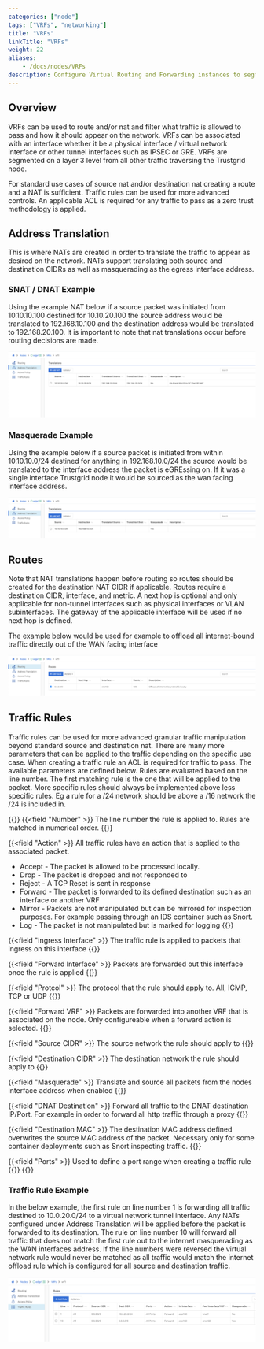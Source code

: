 ```yaml
---
categories: ["node"]
tags: ["VRFs", "networking"]
title: "VRFs"
linkTitle: "VRFs"
weight: 22
aliases: 
    - /docs/nodes/VRFs
description: Configure Virtual Routing and Forwarding instances to segment and control network traffic
---
```


## Overview

VRFs can be used to route and/or nat and filter what traffic is allowed to pass and how it should appear on the network. VRFs can be associated with an interface whether it be a physical interface / virtual network interface or other tunnel interfaces such as IPSEC or GRE. VRFs are segmented on a layer 3 level from all other traffic traversing the Trustgrid node.

For standard use cases of source nat and/or destination nat creating a route and a NAT is sufficient. Traffic rules can be used for more advanced controls. An applicable ACL is required for any traffic to pass as a zero trust methodology is applied.

## Address Translation

This is where NATs are created in order to translate the traffic to appear as desired on the network.
NATs support translating both source and destination CIDRs as well as masquerading as the egress interface address.

### SNAT / DNAT Example

Using the example NAT below if a source packet was initiated from 10.10.10.100 destined for 10.10.20.100 the source address would be translated to 192.168.10.100 and the destination address would be translated to 192.168.20.100.
It is important to note that nat translations occur before routing decisions are made.

![img](nat1.png)

### Masquerade Example

Using the example below if a source packet is initiated from within 10.10.10.0/24 destined for anything in 192.168.10.0/24 the source would be translated to the interface address the packet is eGREssing on. If it was a single interface Trustgrid node it would be sourced as the wan facing interface address.

![img](masquerade1.png)

## Routes

Note that NAT translations happen before routing so routes should be created for the destination NAT CIDR if applicable.
Routes require a destination CIDR, interface, and metric.
A next hop is optional and only applicable for non-tunnel interfaces such as physical interfaces or VLAN subinterfaces.
The gateway of the applicable interface will be used if no next hop is defined.

The example below would be used for example to offload all internet-bound traffic directly out of the WAN facing interface

![img](offload.png)

## Traffic Rules

Traffic rules can be used for more advanced granular traffic manipulation beyond standard source and destination nat.
There are many more parameters that can be applied to the traffic depending on the specific use case.
When creating a traffic rule an ACL is required for traffic to pass. The available parameters are defined below.
Rules are evaluated based on the line number. The first matching rule is the one that will be applied to the packet.
More specific rules should always be implemented above less specific rules. Eg a rule for a /24 network should be above a /16 network the /24 is included in.

{{<fields>}}
{{<field "Number" >}}
The line number the rule is applied to. Rules are matched in numerical order.
{{</field >}}

{{<field "Action" >}}
All traffic rules have an action that is applied to the associated packet.

- Accept - The packet is allowed to be processed locally.
- Drop - The packet is dropped and not responded to
- Reject - A TCP Reset is sent in response
- Forward - The packet is forwarded to its defined destination such as an interface or another VRF
- Mirror - Packets are not manipulated but can be mirrored for inspection purposes.
  For example passing through an IDS container such as Snort.
- Log - The packet is not manipulated but is marked for logging
  {{</field >}}

{{<field "Ingress Interface" >}}
The traffic rule is applied to packets that ingress on this interface
{{</field >}}

{{<field "Forward Interface" >}}
Packets are forwarded out this interface once the rule is applied
{{</field >}}

{{<field "Protcol" >}}
The protocol that the rule should apply to. All, ICMP, TCP or UDP
{{</field >}}

{{<field "Forward VRF" >}}
Packets are forwarded into another VRF that is associated on the node. Only configureable when a forward action is selected.
{{</field >}}

{{<field "Source CIDR" >}}
The source network the rule should apply to
{{</field >}}

{{<field "Destination CIDR" >}}
The destination network the rule should apply to
{{</field >}}

{{<field "Masquerade" >}}
Translate and source all packets from the nodes interface address when enabled
{{</field >}}

{{<field "DNAT Destination" >}}
Forward all traffic to the DNAT destination IP/Port. For example in order to forward all http traffic through a proxy
{{</field >}}

{{<field "Destination MAC" >}}
The destination MAC address defined overwrites the source MAC address of the packet. Necessary only for some container deployments such as Snort inspecting traffic.
{{</field >}}

{{<field "Ports" >}}
Used to define a port range when creating a traffic rule
{{</field >}}
{{</fields>}}

### Traffic Rule Example

In the below example, the first rule on line number 1 is forwarding all traffic destined to 10.0.20.0/24 to a virtual network tunnel interface. Any NATs configured under Address Translation will be applied before the packet is forwarded to its destination. The rule on line number 10 will forward all traffic that does not match the first rule out to the internet masquerading as the WAN interfaces address.
If the line numbers were reversed the virtual network rule would never be matched as all traffic would match the internet offload rule which is configured for all source and destination traffic.

![img](trafficrule1.png)
